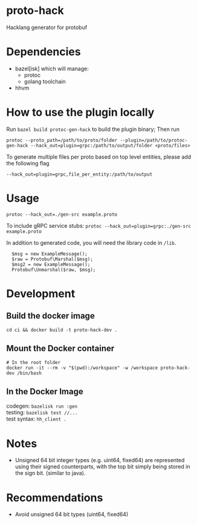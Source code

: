 # proto-hack
Hacklang generator for protobuf

# Dependencies
- bazel[isk] which will manage:
  - protoc
  - golang toolchain
- hhvm

# How to use the plugin locally
Run `bazel build protoc-gen-hack` to build the plugin binary; Then run

```
protoc --proto_path=/path/to/proto/folder --plugin=/path/to/protoc-gen-hack --hack_out=plugin=grpc:/path/to/output/folder <proto/files>
```

To generate multiple files per proto based on top level entities, please add the following flag

```
--hack_out=plugin=grpc,file_per_entity:/path/to/output
```

# Usage
`protoc --hack_out=./gen-src example.proto`

To include gRPC service stubs:
`protoc --hack_out=plugin=grpc:./gen-src example.proto`

In addition to generated code, you will need the library code in `/lib`.

```
  $msg = new ExampleMessage();
  $raw = Protobuf\Marshal($msg);
  $msg2 = new ExampleMessage(); 
  Protobuf\Unmarshal($raw, $msg);
```

# Development
## Build the docker image
```
cd ci && docker build -t proto-hack-dev .
```

## Mount the Docker container
```
# In the root folder
docker run -it --rm -v "$(pwd):/workspace" -w /workspace proto-hack-dev /bin/bash
```

## In the Docker Image
codegen: `bazelisk run :gen`  
testing: `bazelisk test //...`  
test syntax: `hh_client .`

# Notes
- Unsigned 64 bit integer types (e.g. uint64, fixed64) are represented using
their signed counterparts, with the top bit simply being stored in the sign bit.
(similar to java).

# Recommendations
- Avoid unsigned 64 bit types (uint64, fixed64)
